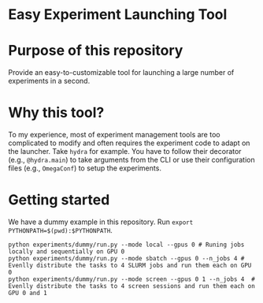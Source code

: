 Easy Experiment Launching Tool
=

# Purpose of this repository
Provide an easy-to-customizable tool for launching a large number of experiments in a second.

# Why this tool?
To my experience, most of experiment management tools are too complicated to modify and often requires the experiment code to adapt on the launcher. Take `hydra` for example. You have to follow their decorator (e.g., `@hydra.main`) to take arguments from the CLI or use their configuration files (e.g., `OmegaConf`) to setup the experiments.  

# Getting started
We have a dummy example in this repository. Run `export PYTHONPATH=$(pwd):$PYTHONPATH`.
```
python experiments/dummy/run.py --mode local --gpus 0 # Runing jobs locally and sequentially on GPU 0
python experiments/dummy/run.py --mode sbatch --gpus 0 --n_jobs 4 # Evenlly distribute the tasks to 4 SLURM jobs and run them each on GPU 0
python experiments/dummy/run.py --mode screen --gpus 0 1 --n_jobs 4  # Evenlly distribute the tasks to 4 screen sessions and run them each on GPU 0 and 1
```